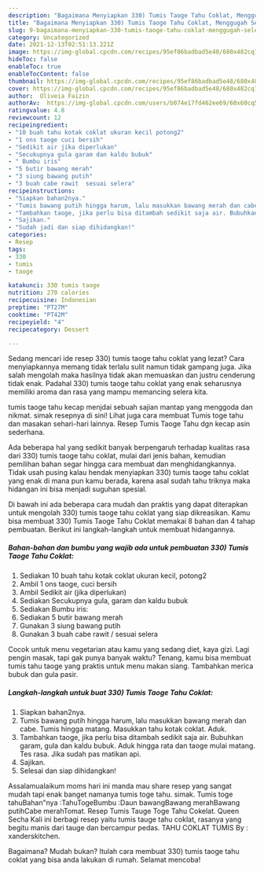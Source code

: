 ```yaml
---
description: "Bagaimana Menyiapkan 330) Tumis Taoge Tahu Coklat, Menggugah Selera"
title: "Bagaimana Menyiapkan 330) Tumis Taoge Tahu Coklat, Menggugah Selera"
slug: 9-bagaimana-menyiapkan-330-tumis-taoge-tahu-coklat-menggugah-selera
category: Uncategorized
date: 2021-12-13T02:51:13.221Z
image: https://img-global.cpcdn.com/recipes/95ef86badbad5e48/680x482cq70/330-tumis-taoge-tahu-coklat-foto-resep-utama.jpg
hideToc: false
enableToc: true
enableTocContent: false
thumbnail: https://img-global.cpcdn.com/recipes/95ef86badbad5e48/680x482cq70/330-tumis-taoge-tahu-coklat-foto-resep-utama.jpg
cover: https://img-global.cpcdn.com/recipes/95ef86badbad5e48/680x482cq70/330-tumis-taoge-tahu-coklat-foto-resep-utama.jpg
author:  Oliveia Faizin
authorAv:  https://img-global.cpcdn.com/users/b074e17fd462ee69/60x60cq50/avatar.jpg
ratingvalue: 4.8
reviewcount: 12
recipeingredient:
- "10 buah tahu kotak coklat ukuran kecil potong2"
- "1 ons taoge cuci bersih"
- "Sedikit air jika diperlukan"
- "Secukupnya gula garam dan kaldu bubuk"
- " Bumbu iris"
- "5 butir bawang merah"
- "3 siung bawang putih"
- "3 buah cabe rawit  sesuai selera"
recipeinstructions:
- "Siapkan bahan2nya."
- "Tumis bawang putih hingga harum, lalu masukkan bawang merah dan cabe. Tumis hingga matang. Masukkan tahu kotak coklat. Aduk."
- "Tambahkan taoge, jika perlu bisa ditambah sedikit saja air. Bubuhkan garam, gula dan kaldu bubuk. Aduk hingga rata dan taoge mulai matang. Tes rasa. Jika sudah pas matikan api."
- "Sajikan."
- "Sudah jadi dan siap dihidangkan!"
categories:
- Resep
tags:
- 330
- tumis
- taoge

katakunci: 330 tumis taoge 
nutrition: 270 calories
recipecuisine: Indonesian
preptime: "PT27M"
cooktime: "PT42M"
recipeyield: "4"
recipecategory: Dessert

---
```



Sedang mencari ide resep 330) tumis taoge tahu coklat yang lezat? Cara menyiapkannya memang tidak terlalu sulit namun tidak gampang juga. Jika salah mengolah maka hasilnya tidak akan memuaskan dan justru cenderung tidak enak. Padahal 330) tumis taoge tahu coklat yang enak seharusnya memiliki aroma dan rasa yang mampu memancing selera kita.


tumis taoge tahu kecap menjdai sebuah sajian mantap yang menggoda dan nikmat. simak resepnya di sini! Lihat juga cara membuat Tumis toge tahu dan masakan sehari-hari lainnya. Resep Tumis Taoge Tahu dgn kecap asin sederhana.

Ada beberapa hal yang sedikit banyak berpengaruh terhadap kualitas rasa dari 330) tumis taoge tahu coklat, mulai dari jenis bahan, kemudian pemilihan bahan segar hingga cara membuat dan menghidangkannya. Tidak usah pusing kalau hendak menyiapkan 330) tumis taoge tahu coklat yang enak di mana pun kamu berada, karena asal sudah tahu triknya maka hidangan ini bisa menjadi suguhan spesial.


Di bawah ini ada beberapa cara mudah dan praktis yang dapat diterapkan untuk mengolah 330) tumis taoge tahu coklat yang siap dikreasikan. Kamu bisa membuat 330) Tumis Taoge Tahu Coklat memakai 8 bahan dan 4 tahap pembuatan. Berikut ini langkah-langkah untuk membuat hidangannya.

<!--inarticleads1-->

##### Bahan-bahan dan bumbu yang wajib ada untuk pembuatan 330) Tumis Taoge Tahu Coklat:

1. Sediakan 10 buah tahu kotak coklat ukuran kecil, potong2
1. Ambil 1 ons taoge, cuci bersih
1. Ambil Sedikit air (jika diperlukan)
1. Sediakan Secukupnya gula, garam dan kaldu bubuk
1. Sediakan  Bumbu iris:
1. Sediakan 5 butir bawang merah
1. Gunakan 3 siung bawang putih
1. Gunakan 3 buah cabe rawit / sesuai selera


Cocok untuk menu vegetarian atau kamu yang sedang diet, kaya gizi. Lagi pengin masak, tapi gak punya banyak waktu? Tenang, kamu bisa membuat tumis tahu taoge yang praktis untuk menu makan siang. Tambahkan merica bubuk dan gula pasir. 

<!--inarticleads2-->

##### Langkah-langkah untuk buat 330) Tumis Taoge Tahu Coklat:

1. Siapkan bahan2nya.
1. Tumis bawang putih hingga harum, lalu masukkan bawang merah dan cabe. Tumis hingga matang. Masukkan tahu kotak coklat. Aduk.
1. Tambahkan taoge, jika perlu bisa ditambah sedikit saja air. Bubuhkan garam, gula dan kaldu bubuk. Aduk hingga rata dan taoge mulai matang. Tes rasa. Jika sudah pas matikan api.
1. Sajikan.
1. Selesai dan siap dihidangkan!

Assalamualaikum moms hari ini manda mau share resep yang sangat mudah tapi enak banget namanya tumis toge tahu. simak. Tumis toge tahuBahan&#34;nya :TahuTogeBumbu :Daun bawangBawang merahBawang putihCabe merahTomat. Resep Tumis Tauge Toge Tahu Cokelat. Queen Secha Kali ini berbagi resep yaitu tumis tauge tahu coklat, rasanya yang begitu manis dari tauge dan bercampur pedas. TAHU COKLAT TUMIS By : xanderskitchen. 

Bagaimana? Mudah bukan? Itulah cara membuat 330) tumis taoge tahu coklat yang bisa anda lakukan di rumah. Selamat mencoba!
